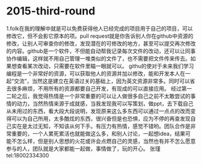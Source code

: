 # 2015-third-round
1.folk在我的理解中就是可以免费获得他人已经完成的项目用于自己的项目，可以修改它，但不会影它原本的项。pull request就是你告诉别人你在github中资源的修改，让别人可审查你的修改，发现潜在的可修改的地方，甚至可以提交再次修改的内容。github是一个软件，不但能自动帮我记录每次文件的改动，还可以让同事协作编辑，这样就不用自己管理一堆类似的文件了，也不需要把文件传来传去。如果想查看某次改动，只需要在软件里瞄一眼就可以。
githu的使对于未来我们学习编程是一个非常好的资源，可以获取他人的资源并加以修改，能和开发本人在一起“交流”，当然这是建立在英语过关的基础上，因为英文资源非常多。同时可以省去很多麻烦，不用所有的资源都要自己开发，有现成的可以直接应用。
经过第一二轮之后，我觉得热情是一个非常重要的可以让人做很多自己之前不太敢尝试的事情的动力，当然热情来源于成就感，当我发现我可以写策划，做ppt，去下载自己从未用过的东西，看大段大段说明，发现原来这么多东西可以通过一点点的改而变得可以为自己所用，太多酷炫的东西，很兴奋但是也恐惧，应为不停的再查发现自己实在是太过无知，不知该从何下手。有压力有热情，感觉不错哟。团队合作是非常重要的，一个人累死累活也就能做这么多，和别人讨论，一起想idea，结果可能不怎么样，但是别人思想的火花或许会点燃自己的灵感，当然也有并不怎么愿意参与的人，团队就是大家都能一起做，事情做了，玩的开心。
张瑾
tel:18002334300
